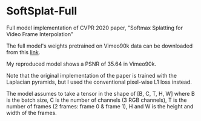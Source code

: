 # SoftSplat-Full
Full model implementation of CVPR 2020 paper, "Softmax Splatting for Video Frame Interpolation"

The full model's weights pretrained on Vimeo90k data can be downloaded from this [link](https://drive.google.com/file/d/1DKgZtbRmAycDDOk16IUT1NCKz_TQhcGF/view?usp=sharing).

My reproduced model shows a PSNR of 35.64 in Vimeo90k.

Note that the original implementation of the paper is trained with the Laplacian pyramids, but I used the conventional pixel-wise L1 loss instead.

The model assumes to take a tensor in the shape of [B, C, T, H, W] where B is the batch size, C is the number of channels (3 RGB channels), T is the number of frames (2 frames: frame 0 & frame 1), H and W is the height and width of the frames.
